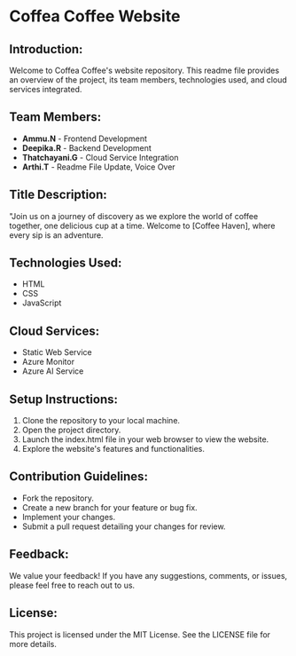 # Coffea Coffee Website

## Introduction:

Welcome to Coffea Coffee's website repository. This readme file provides an overview of the project, its team members, technologies used, and cloud services integrated.

## Team Members:

- **Ammu.N** - Frontend Development
- **Deepika.R** - Backend Development
- **Thatchayani.G** - Cloud Service Integration
- **Arthi.T** - Readme File Update, Voice Over

## Title Description:

"Join us on a journey of discovery as we explore the world of coffee together, one delicious cup at a time. Welcome to [Coffee Haven], where every sip is an adventure.




## Technologies Used:

- HTML
- CSS
- JavaScript

## Cloud Services:

- Static Web Service
- Azure Monitor
- Azure AI Service

## Setup Instructions:

1. Clone the repository to your local machine.
2. Open the project directory.
3. Launch the index.html file in your web browser to view the website.
4. Explore the website's features and functionalities.

## Contribution Guidelines:

- Fork the repository.
- Create a new branch for your feature or bug fix.
- Implement your changes.
- Submit a pull request detailing your changes for review.

## Feedback:

We value your feedback! If you have any suggestions, comments, or issues, please feel free to reach out to us.

## License:

This project is licensed under the MIT License. See the LICENSE file for more details.
